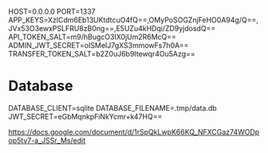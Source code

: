 HOST=0.0.0.0
PORT=1337
APP_KEYS=XzlCdm6Eb13UKtdtcuO4fQ==,OMyPoSOGZnjFeHO0A94g/Q==,JVx53O3ewxPSLFRU8zB0ng==,E5UZu4kHDqi/ZD9yjdosdQ==
API_TOKEN_SALT=m9/hBugcO3IX0jUm2R6McQ==
ADMIN_JWT_SECRET=oISMeIJ7gXS3mmowFs7h0A==
TRANSFER_TOKEN_SALT=b2Z0uJ6b9Itewqr4Ou5Azg==

# Database

DATABASE_CLIENT=sqlite
DATABASE_FILENAME=.tmp/data.db
JWT_SECRET=eGbMqnkpFiNkYcmr+k47HQ==



https://docs.google.com/document/d/1rSpQkLwpK66KQ_NFXCGaz74WODpop5tv7-a_JSSr_Ms/edit